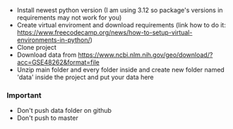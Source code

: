 - Install newest python version (I am using 3.12 so package's versions in requirements may not work for you)
- Create virtual enviroment and download requirements (link how to do it: https://www.freecodecamp.org/news/how-to-setup-virtual-environments-in-python/)
- Clone project
- Download data from https://www.ncbi.nlm.nih.gov/geo/download/?acc=GSE48262&format=file
- Unzip main folder and every folder inside and create new folder named 'data' inside the project and put your data here

### Important
- Don't push data folder on github
- Don't push to master
